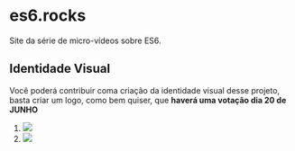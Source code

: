 # es6.rocks

Site da série de micro-vídeos sobre ES6.

## Identidade Visual

Você poderá contribuir coma  criação da identidade visual desse projeto, basta criar um logo, como bem quiser, que **haverá uma votação dia 20 de JUNHO**

1. ![](./blob/master/logos/romulomourao.png)
2. ![](./blob/master/logos/Nicholas_br_twitter.jpg)